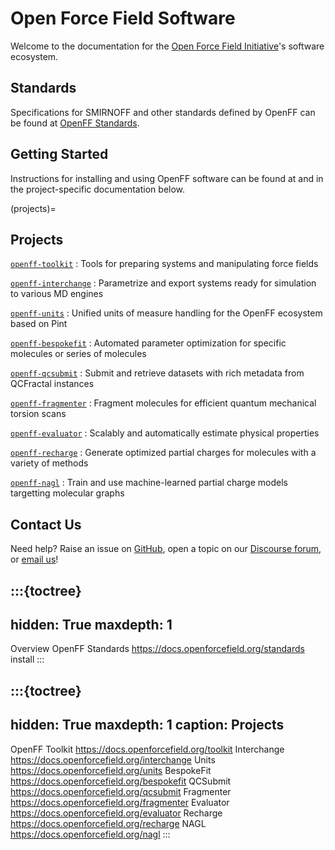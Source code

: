 # Open Force Field Software

Welcome to the documentation for the [Open Force Field Initiative]'s software ecosystem.

[Open Force Field Initiative]: https://openforcefield.org

## Standards

Specifications for SMIRNOFF and other standards defined by OpenFF can be found at [OpenFF Standards](https://docs.openforcefield.org/standards).

## Getting Started

Instructions for installing and using OpenFF software can be found at [](install) and in the project-specific documentation below.

(projects)=
## Projects

[`openff-toolkit`](https://docs.openforcefield.org/toolkit)
: Tools for preparing systems and manipulating force fields

[`openff-interchange`](https://docs.openforcefield.org/interchange)
: Parametrize and export systems ready for simulation to various MD engines

[`openff-units`](https://docs.openforcefield.org/units)
: Unified units of measure handling for the OpenFF ecosystem based on Pint

[`openff-bespokefit`](https://docs.openforcefield.org/bespokefit)
: Automated parameter optimization for specific molecules or series of molecules

[`openff-qcsubmit`](https://docs.openforcefield.org/qcsubmit)
: Submit and retrieve datasets with rich metadata from QCFractal instances

[`openff-fragmenter`](https://docs.openforcefield.org/fragmenter)
: Fragment molecules for efficient quantum mechanical torsion scans 

[`openff-evaluator`](https://docs.openforcefield.org/evaluator)
: Scalably and automatically estimate physical properties

[`openff-recharge`](https://docs.openforcefield.org/recharge)
: Generate optimized partial charges for molecules with a variety of methods

[`openff-nagl`](https://docs.openforcefield.org/nagl)
: Train and use machine-learned partial charge models targetting molecular graphs

## Contact Us

Need help? Raise an issue on [GitHub], open a topic on our [Discourse forum], or [email us]!

[GitHub]: https://github.com/openforcefield
[Discourse forum]: https://discourse.openforcefield.org/
[email us]: mailto:support@openforcefield.org

:::{toctree}
---
hidden: True
maxdepth: 1
---

Overview <self>
OpenFF Standards <https://docs.openforcefield.org/standards>
install
:::

:::{toctree}
---
hidden: True
maxdepth: 1
caption: Projects
---

OpenFF Toolkit <https://docs.openforcefield.org/toolkit>
Interchange <https://docs.openforcefield.org/interchange>
Units <https://docs.openforcefield.org/units>
BespokeFit <https://docs.openforcefield.org/bespokefit>
QCSubmit <https://docs.openforcefield.org/qcsubmit>
Fragmenter <https://docs.openforcefield.org/fragmenter>
Evaluator <https://docs.openforcefield.org/evaluator>
Recharge <https://docs.openforcefield.org/recharge>
NAGL <https://docs.openforcefield.org/nagl>
:::
